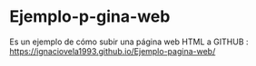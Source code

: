 # Ejemplo-p-gina-web
Es un ejemplo de cómo subir una página web HTML a GITHUB : https://ignaciovela1993.github.io/Ejemplo-pagina-web/
